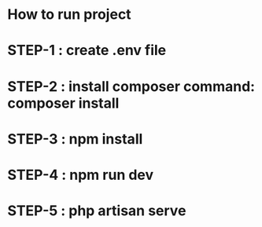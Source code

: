 # How to run project

# STEP-1 : create .env file
# STEP-2 : install composer command: composer install
# STEP-3 : npm install 
# STEP-4 : npm run dev
# STEP-5 : php artisan serve
